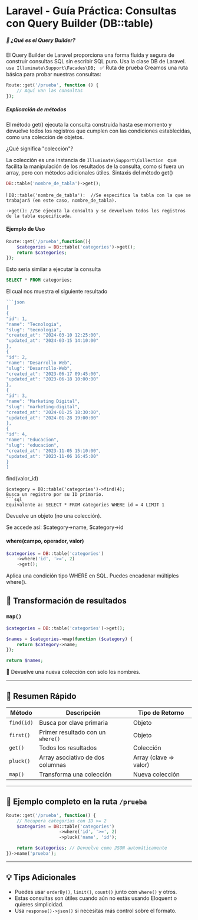 # Laravel - Guía Práctica: Consultas con Query Builder (DB::table)
##### 📌 ¿Qué es el Query Builder?
El Query Builder de Laravel proporciona una forma fluida y segura de construir consultas SQL sin escribir SQL puro. Usa la clase DB de Laravel.
 `use Illuminate\Support\Facades\DB; `
✅ Ruta de prueba
Creamos una ruta básica para probar nuestras consultas:
```php
Route::get('/prueba', function () {
    // Aquí van las consultas
});
```


#####  Explicación de métodos
El método get() ejecuta la consulta construida hasta ese momento y devuelve todos los registros que cumplen con las condiciones establecidas, como una colección de objetos.

¿Qué significa "colección"?

La colección es una instancia de  `Illuminate\Support\Collection ` que facilita la manipulación de los resultados de la consulta, como si fuera un array, pero con métodos adicionales útiles.
Sintaxis del método get()
```php
DB::table('nombre_de_tabla')->get();
```
l
`DB::table('nombre_de_tabla'):  //Se especifica la tabla con la que se trabajará (en este caso, nombre_de_tabla).`

`->get(): //Se ejecuta la consulta y se devuelven todos los registros de la tabla especificada.`
#### Ejemplo de Uso
```php
Route::get('/prueba',function(){
    $categories = DB::table('categories')->get();
    return $categories;
});
```
Esto seria similar a ejecutar la consulta 
```sql
SELECT * FROM categories; 
```
El cual nos muestra el siguiente resultado
```php
```json
[
{
"id": 1,
"name": "Tecnologia",
"slug": "tecnologia",
"created_at": "2024-03-10 12:25:00",
"updated_at": "2024-03-15 14:10:00"
},
{
"id": 2,
"name": "Desarrollo Web",
"slug": "Desarrollo-Web",
"created_at": "2023-06-17 09:45:00",
"updated_at": "2023-06-18 10:00:00"
},
{
"id": 3,
"name": "Marketing Digital",
"slug": "marketing-digital",
"created_at": "2024-01-25 18:30:00",
"updated_at": "2024-01-28 19:00:00"
},
{
"id": 4,
"name": "Educacion",
"slug": "educacion",
"created_at": "2023-11-05 15:10:00",
"updated_at": "2023-11-06 16:45:00"
}
]
```
find(valor_id)
```
$category = DB::table('categories')->find(4);
Busca un registro por su ID primario.
```sql
Equivalente a: SELECT * FROM categories WHERE id = 4 LIMIT 1
```
Devuelve un objeto (no una colección).

Se accede así: $category->name, $category->id

#### where(campo, operador, valor)
```php
$categories = DB::table('categories')
    ->where('id', '>=', 2)
    ->get();
```
Aplica una condición tipo WHERE en SQL.
Puedes encadenar múltiples where().





## 🔄 Transformación de resultados

### `map()`

```php
$categories = DB::table('categories')->get();

$names = $categories->map(function ($category) {
    return $category->name;
});

return $names;
```

🔹 Devuelve una nueva colección con solo los nombres.

---

## 🧪 Resumen Rápido

| Método      | Descripción                          | Tipo de Retorno           |
|-------------|--------------------------------------|----------------------------|
| `find(id)`  | Busca por clave primaria             | Objeto                     |
| `first()`   | Primer resultado con un `where()`    | Objeto                     |
| `get()`     | Todos los resultados                 | Colección                  |
| `pluck()`   | Array asociativo de dos columnas     | Array (clave => valor)     |
| `map()`     | Transforma una colección             | Nueva colección            |

---

## 🧾 Ejemplo completo en la ruta `/prueba`

```php
Route::get('/prueba', function() {
    // Recupera categorías con ID >= 2
    $categories = DB::table('categories')
                    ->where('id', '>=', 2)
                    ->pluck('name', 'id');

    return $categories; // Devuelve como JSON automáticamente
})->name('prueba');
```

---

## 💡 Tips Adicionales

- Puedes usar `orderBy()`, `limit()`, `count()` junto con `where()` y otros.
- Estas consultas son útiles cuando aún no estás usando Eloquent o quieres simplicidad.
- Usa `response()->json()` si necesitas más control sobre el formato.
